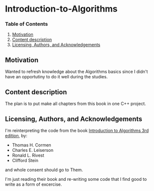 # Introduction-to-Algorithms

### Table of Contents

1. [Motivation](#motivation)
2. [Content description](#content)
3. [Licensing, Authors, and Acknowledgements](#licensing)

## Motivation <a name="motivation"></a>

Wanted to refresh knowledge about the Algorithms basics since I didn't have an opportutiny to do it well during the studies.

## Content description <a name="content"></a>

The plan is to put make all chapters from this book in one C++ project.

## Licensing, Authors, and Acknowledgements <a name="licensing"></a>

I'm reinterpreting the code from the book [Introduction to Algorithms 3rd edition](https://mitpress.mit.edu/books/introduction-algorithms-third-edition), by:
* Thomas H. Cormen
* Charles E. Leiserson
* Ronald L. Rivest
* Clifford Stein

and whole consent should go to Them. 

I'm just reading their book and re-writing some code that I find good to write as a form of excercise.
